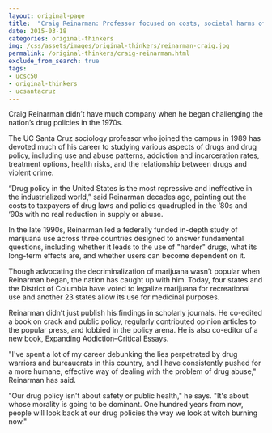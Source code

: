 ```yaml
---
layout: original-page
title:  "Craig Reinarman: Professor focused on costs, societal harms of nation’s drug laws"
date: 2015-03-18
categories: original-thinkers
img: /css/assets/images/original-thinkers/reinarman-craig.jpg
permalink: /original-thinkers/craig-reinarman.html
exclude_from_search: true
tags: 
- ucsc50
- original-thinkers
- ucsantacruz
---
```


Craig Reinarman didn’t have much company when he began challenging the nation’s drug policies in the 1970s. The UC Santa Cruz sociology professor who joined the campus in 1989 has devoted much of his career to studying various aspects of drugs and drug policy, including use and abuse patterns, addiction and incarceration rates, treatment options, health risks, and the relationship between drugs and violent crime.“Drug policy in the United States is the most repressive and ineffective in the industrialized world,” said Reinarman decades ago, pointing out the costs to taxpayers of drug laws and policies quadrupled in the ‘80s and ‘90s with no real reduction in supply or abuse. 

In the late 1990s, Reinarman led a federally funded in-depth study of marijuana use across three countries designed to answer fundamental questions, including whether it leads to the use of "harder" drugs, what its long-term effects are, and whether users can become dependent on it.

Though advocating the decriminalization of marijuana wasn’t popular when Reinarman began, the nation has caught up with him. Today, four states and the District of Columbia have voted to legalize marijuana for recreational use and another 23 states allow its use for medicinal purposes. Reinarman didn’t just publish his findings in scholarly journals. He co-edited a book on crack and public policy, regularly contributed opinion articles to the popular press, and lobbied in the policy arena. He is also co-editor of a new book, Expanding Addiction–Critical Essays. 

"I've spent a lot of my career debunking the lies perpetrated by drug warriors and bureaucrats in this country, and I have consistently pushed for a more humane, effective way of dealing with the problem of drug abuse," Reinarman has said.

"Our drug policy isn't about safety or public health," he says. "It's about whose morality is going to be dominant. One hundred years from now, people will look back at our drug policies the way we look at witch burning now." 
